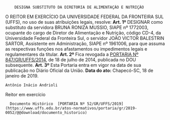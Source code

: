         DESIGNA SUBSTITUTO DA DIRETORIA DE ALIMENTAÇÃO E NUTRIÇÃO  

 O REITOR EM EXERCÍCIO DA UNIVERSIDADE FEDERAL DA FRONTEIRA SUL (UFFS), no uso de suas atribuições legais, resolve:   **Art. 1º**  DESIGNAR como substituto da servidora BRUNA RONIZA MUSSIO, SIAPE nº 1772003, ocupante do cargo de Diretor de Alimentação e Nutrição, código CD-4, da Universidade Federal da Fronteira Sul, o servidor JOÃO VICTOR BALESTRIN SARTOR, Assistente em Administração, SIAPE nº 1961006, para que assuma as respectivas funções nos afastamentos ou impedimentos legais e regulamentares da titular.   **Art. 2º**  Fica revogada a [PORTARIA Nº 847/GR/UFFS/2014](https://www.uffs.edu.br/atos-normativos/portaria/gr/2014-0847), de 18 de julho de 2014, publicada no DOU subsequente.   **Art. 3º**  Esta Portaria entra em vigor na data de sua publicação no Diário Oficial da União.      **Data do ato:** Chapecó-SC, 18 de janeiro de 2019.   
 

    Antônio Inácio Andrioli   
 Reitor em exercício 

      Documento Histórico  [PORTARIA Nº 52/GR/UFFS/2019](https://www.uffs.edu.br/atos-normativos/portaria/gr/2019-0052/@@download/documento_historico)     
      